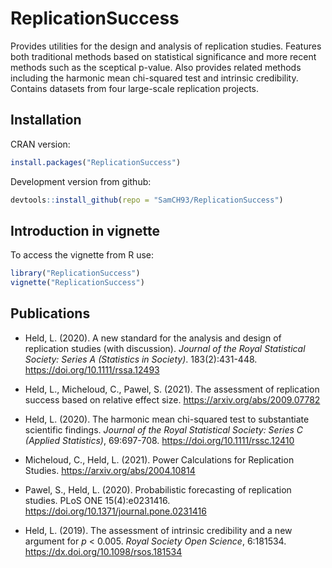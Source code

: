 # ReplicationSuccess

Provides utilities for the design and analysis of replication studies.
Features both traditional methods based on statistical significance and
more recent methods such as the sceptical p-value. Also provides related
methods including the harmonic mean chi-squared test and intrinsic credibility.
Contains datasets from four large-scale replication projects.

## Installation

CRAN version:
```r
install.packages("ReplicationSuccess")
```

Development version from github:
```r
devtools::install_github(repo = "SamCH93/ReplicationSuccess")
```

## Introduction in vignette

To access the vignette from R use:
```r
library("ReplicationSuccess")
vignette("ReplicationSuccess")
```


## Publications

  - Held, L. (2020). A new standard for the analysis and design of replication
  studies (with discussion). *Journal of the Royal Statistical Society: Series A
  (Statistics in Society)*. 183(2):431-448. <https://doi.org/10.1111/rssa.12493>
  
  - Held, L., Micheloud, C., Pawel, S. (2021). The assessment of replication
  success based on relative effect size. <https://arxiv.org/abs/2009.07782>
  
  - Held, L. (2020). The harmonic mean chi-squared test to substantiate
    scientific findings. *Journal of the Royal Statistical Society: Series C
    (Applied Statistics)*, 69:697-708. <https://doi.org/10.1111/rssc.12410>
    
  - Micheloud, C., Held, L. (2021). Power Calculations for Replication Studies.
    <https://arxiv.org/abs/2004.10814>
    
  - Pawel, S., Held, L. (2020). Probabilistic forecasting of replication
    studies. PLoS ONE 15(4):e0231416.
    <https://doi.org/10.1371/journal.pone.0231416>
    
  - Held, L. (2019). The assessment of intrinsic credibility and a new argument
    for *p* < 0.005. *Royal Society Open Science*, 6:181534.
    <https://dx.doi.org/10.1098/rsos.181534>
